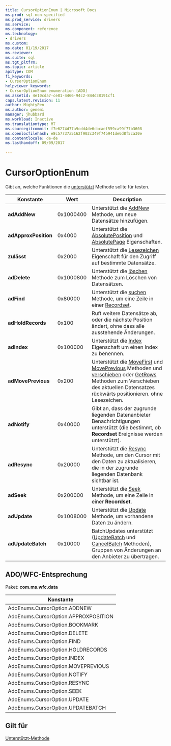 ```yaml
---
title: CursorOptionEnum | Microsoft Docs
ms.prod: sql-non-specified
ms.prod_service: drivers
ms.service: 
ms.component: reference
ms.technology:
- drivers
ms.custom: 
ms.date: 01/19/2017
ms.reviewer: 
ms.suite: sql
ms.tgt_pltfrm: 
ms.topic: article
apitype: COM
f1_keywords:
- CursorOptionEnum
helpviewer_keywords:
- CursorOptionEnum enumeration [ADO]
ms.assetid: 4e10cda7-ce81-4466-94c2-844d38191cf1
caps.latest.revision: 11
author: MightyPen
ms.author: genemi
manager: jhubbard
ms.workload: Inactive
ms.translationtype: MT
ms.sourcegitcommit: f7e6274d77a9cdd4de6cbcaef559ca99f77b3608
ms.openlocfilehash: e8c57737a5162f902c349f74b941de6d8f5ca30e
ms.contentlocale: de-de
ms.lasthandoff: 09/09/2017

---
```

# <a name="cursoroptionenum"></a>CursorOptionEnum
Gibt an, welche Funktionen die [unterstützt](../../../ado/reference/ado-api/supports-method.md) Methode sollte für testen.  
  
|Konstante|Wert|Description|  
|--------------|-----------|-----------------|  
|**adAddNew**|0x1000400|Unterstützt die [AddNew](../../../ado/reference/ado-api/addnew-method-ado.md) Methode, um neue Datensätze hinzufügen.|  
|**adApproxPosition**|0x4000|Unterstützt die [AbsolutePosition](../../../ado/reference/ado-api/absoluteposition-property-ado.md) und [AbsolutePage](../../../ado/reference/ado-api/absolutepage-property-ado.md) Eigenschaften.|  
|**zulässt**|0x2000|Unterstützt die [Lesezeichen](../../../ado/reference/ado-api/bookmark-property-ado.md) Eigenschaft für den Zugriff auf bestimmte Datensätze.|  
|**adDelete**|0x1000800|Unterstützt die [löschen](../../../ado/reference/ado-api/delete-method-ado-recordset.md) Methode zum Löschen von Datensätzen.|  
|**adFind**|0x80000|Unterstützt die [suchen](../../../ado/reference/ado-api/find-method-ado.md) Methode, um eine Zeile in einer [Recordset](../../../ado/reference/ado-api/recordset-object-ado.md).|  
|**adHoldRecords**|0x100|Ruft weitere Datensätze ab, oder die nächste Position ändert, ohne dass alle ausstehende Änderungen.|  
|**adIndex**|0x100000|Unterstützt die [Index](../../../ado/reference/ado-api/index-property.md) Eigenschaft um einen Index zu benennen.|  
|**adMovePrevious**|0x200|Unterstützt die [MoveFirst](../../../ado/reference/ado-api/movefirst-movelast-movenext-and-moveprevious-methods-ado.md) und [MovePrevious](../../../ado/reference/ado-api/movefirst-movelast-movenext-and-moveprevious-methods-ado.md) Methoden und [verschieben](../../../ado/reference/ado-api/move-method-ado.md) oder [GetRows](../../../ado/reference/ado-api/getrows-method-ado.md) Methoden zum Verschieben des aktuellen Datensatzes rückwärts positionieren. ohne Lesezeichen.|  
|**adNotify**|0x40000|Gibt an, dass der zugrunde liegenden Datenanbieter Benachrichtigungen unterstützt (die bestimmt, ob **Recordset** Ereignisse werden unterstützt).|  
|**adResync**|0x20000|Unterstützt die [Resync](../../../ado/reference/ado-api/resync-method.md) Methode, um den Cursor mit den Daten zu aktualisieren, die in der zugrunde liegenden Datenbank sichtbar ist.|  
|**adSeek**|0x200000|Unterstützt die [Seek](../../../ado/reference/ado-api/seek-method.md) Methode, um eine Zeile in einer **Recordset**.|  
|**adUpdate**|0x1008000|Unterstützt die [Update](../../../ado/reference/ado-api/update-method.md) Methode, um vorhandene Daten zu ändern.|  
|**adUpdateBatch**|0x10000|BatchUpdates unterstützt ([UpdateBatch](../../../ado/reference/ado-api/updatebatch-method.md) und [CancelBatch](../../../ado/reference/ado-api/cancelbatch-method-ado.md) Methoden), Gruppen von Änderungen an den Anbieter zu übertragen.|  
  
## <a name="adowfc-equivalent"></a>ADO/WFC-Entsprechung  
 Paket: **com.ms.wfc.data**  
  
|Konstante|  
|--------------|  
|AdoEnums.CursorOption.ADDNEW|  
|AdoEnums.CursorOption.APPROXPOSITION|  
|AdoEnums.CursorOption.BOOKMARK|  
|AdoEnums.CursorOption.DELETE|  
|AdoEnums.CursorOption.FIND|  
|AdoEnums.CursorOption.HOLDRECORDS|  
|AdoEnums.CursorOption.INDEX|  
|AdoEnums.CursorOption.MOVEPREVIOUS|  
|AdoEnums.CursorOption.NOTIFY|  
|AdoEnums.CursorOption.RESYNC|  
|AdoEnums.CursorOption.SEEK|  
|AdoEnums.CursorOption.UPDATE|  
|AdoEnums.CursorOption.UPDATEBATCH|  
  
## <a name="applies-to"></a>Gilt für  
 [Unterstützt-Methode](../../../ado/reference/ado-api/supports-method.md)

